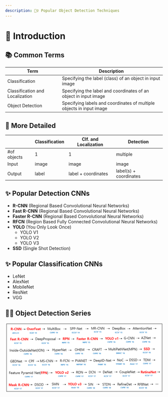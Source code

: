 ```yaml
---
description: 🕵️‍♀️ Popular Object Detection Techniques
---
```


# 🌱 Introduction

## 📚 Common Terms

| Term                 | Description                                    |
| -------------------- | ---------------------------------------------- |
| Classification       |  Specifying the label (class) of an object in input image |
| Classification and Localization |  Specifying the label and coordinates of an object in input image |
| Object Detection     |  Specifying labels and coordinates of multiple objects in input image        |

## 📑 More Detailed 

|             | Classification  | Clf. and Localization | Detection              |
| ----------- | --------------- | --------------------- | ---------------------- |
| #of objects |  1              | 1                     | multiple               |
| Input       |  image          | image                 | image                  |
| Output      |  label          | label + coordinates   | label(s) + coordinates |


## ✨ Popular Detection CNNs
- **R-CNN** (Regional Based Convolutional Neural Networks)
- **Fast R-CNN** (Regional Based Convolutional Neural Networks)
- **Faster R-CNN** (Regional Based Convolutional Neural Networks)
- **RFCN** (Region Based Fully Connected Convolutional Neural Networks)
- **YOLO** (You Only Look Once)
  - YOLO V1
  - YOLO V2
  - YOLO V3
- **SSD** (Single Shot Detection)

## ✨ Popular Classification CNNs
- LeNet
- AlexNet
- MobileNet
- ResNet
- VGG

## 🤸‍♀️ Object Detection Series
<img src="../res/ObjectDetectionSeries.png" width="600"  />